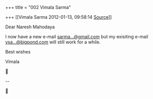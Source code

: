 +++
title = "002 Vimala Sarma"

+++
[[Vimala Sarma	2012-01-13, 09:58:14 [Source](https://groups.google.com/g/samskrita/c/jb0MN-IGwbs)]]



Dear Naresh Mahodaya

I now have a new e-mail [sarma...@gmail.com]() but my exisiting e-mail [vsa...@bigpond.com]() will still work for a while.

Best wishes

Vimala



--  



